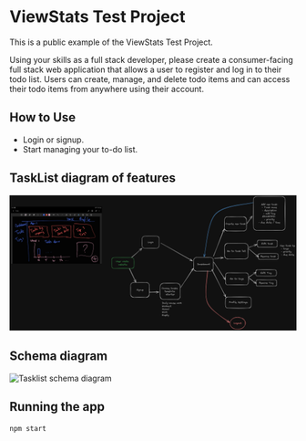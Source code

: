 # ViewStats Test Project

This is a public example of the ViewStats Test Project.

Using your skills as a full stack developer, please create a consumer-facing full stack web application that allows a user to register and log in to their todo list. Users can create, manage, and delete todo items and can access their todo items from anywhere using their account.

## How to Use

- Login or signup.
- Start managing your to-do list.

## TaskList diagram of features

![TaskList diagram](/public/assets/Untitled-2024-02-21-1119.png)

## Schema diagram

![Tasklist schema diagram](/public/assets/Screenshot%202024-04-17%20071746.png)

## Running the app

```bash
npm start
```

